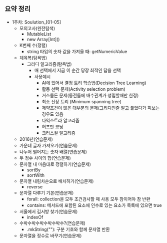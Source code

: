 ## 요약 정리

* 1주차: Soulution_[01-05]
    * 모의고사(완전탐색)
        * MutableList
        * new Array\[Int]\()
    * K번째 수(정렬)
        * string 타입의 숫자 값을 가져올 때: getNumericValue
    * 체육복(탐욕법)
        * 그리디 알고리즘(탐욕법)
            * 매 선택에서 지금 이 순간 당장 최적인 답을 선택
            * 사용예시
                * AI에 있어서 결정 트리 학습법(Decision Tree Learning)
                * 활동 선택 문제(Activity selection problem)
                * 거스름돈 문제(동전들에 배수관계가 성립할때만 한정)
                * 최소 신장 트리 (Minimum spanning tree)
                * 제약조건이 많은 대부분의 문제(그리디인줄 알고 풀었다가 피보는 경우도 있음
                * 다익스트라 알고리즘
                * 허프만 코딩
                * 크러스컬 알고리즘
    * 2016년(연습문제)
    * 가운데 글자 가져오기(연습문제)
    * 나누어 떨어지는 숫자 배열(연습문제)
    * 두 정수 사이의 합(연습문제)
    * 문자열 내 마음대로 정렬하기(연습문제)
        * sortBy
        * sortWith
    * 문자열 내림차순으로 배치하기(연습문제)
        * reverse
    * 문자열 다루기 기본(연습문제)
        * forall: collection을 모두 조건검사할 때 사용 모두 참이어야 참 반환
        * contains: 메서드에 포함된 요소에 인수로 있는 요소가 목록에 있으면 true
    * 서울에서 김서방 찾기(연습문제)
        * indexOf
    * 수박수박수박수박수박수?(연습문제)
        * .mkString(""): 구분 기호와 함께 문자열 반환
    * 문자열을 정수로 바꾸기(연습문제)


